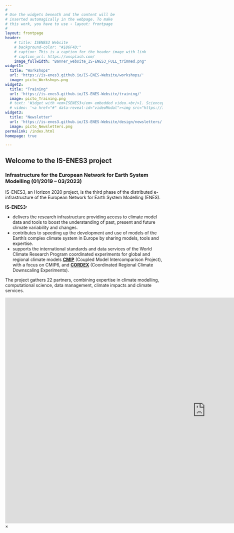 ```yaml
---
#
# Use the widgets beneath and the content will be
# inserted automagically in the webpage. To make
# this work, you have to use › layout: frontpage
#
layout: frontpage
header:
    # title: ISENES3 Website
    # background-color: "#186F4D;"
    # caption: This is a caption for the header image with link
    # caption_url: https://unsplash.com/
    image_fullwidth: "Banner_website_IS-ENES3_FULL_trimmed.png"
widget1:
  title: "Workshops"
  url: 'https://is-enes3.github.io/IS-ENES-Website/workshops/'
  image: picto_Workshops.png
widget2:
  title: "Training"
  url: 'https://is-enes3.github.io/IS-ENES-Website/training/'
  image: picto_Training.png
  # text: 'Widget with <em>ISENES3</em> embedded video.<br/>1. Sciencey Shtuff 1<br/>2. Sciencey Shtuff 2'
  # video: '<a href="#" data-reveal-id="videoModal"><img src="https://is-enes3.github.io/IS-ENES-Website/images/porsche962Cvideo.jpg" width="302" height="182" alt=""/></a>'
widget3:
  title: "Newsletter"
  url: 'https://is-enes3.github.io/IS-ENES-Website/design/newsletters/'
  image: picto_Newsletters.png
permalink: /index.html
homepage: true

---
```


## Welcome to the IS-ENES3 project
### Infrastructure for the European Network for Earth System Modelling (01/2019 – 03/2023)

IS-ENES3, an Horizon 2020 project, is the third phase of the distributed e-infrastructure of the European Network for Earth System Modelling (ENES). 

**IS-ENES3:** 
-	delivers the research infrastructure providing access to climate model data and tools to boost the understanding of past, present and future climate variability and changes.
-	contributes to speeding up the development and use of models of the Earth’s complex climate system in Europe by sharing models, tools and expertise.
-	supports the international standards and data services of the World Climate Research Program coordinated experiments for global and regional climate models **[CMIP](https://www.wcrp-climate.org/wgcm-cmip)** (Coupled Model Intercomparison Project), with a focus on CMIP6, and **[CORDEX](https://cordex.org/)** (Coordinated Regional Climate Downscaling Experiments). 

The project gathers 22 partners, combining expertise in climate modelling, computational science, data management, climate impacts and climate services.  



<div id="videoModal" class="reveal-modal large" data-reveal="">
  <div class="flex-video widescreen vimeo" style="display: block;">
    <iframe width="1280" height="720" src="https://www.youtube.com/embed/BHMqckkh52g" frameborder="0" allowfullscreen></iframe>
  </div>
  <a class="close-reveal-modal">&#215;</a>
</div>
